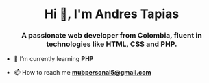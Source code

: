 <h1 align="center">Hi 👋, I'm Andres Tapias</h1>
<h3 align="center">A passionate web developer from Colombia, fluent in technologies like HTML, CSS and PHP.</h3>

- 🌱 I’m currently learning **PHP**

- 📫 How to reach me **mubpersonal5@gmail.com**

